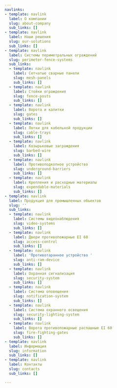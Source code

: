 ```yaml
---
navlinks:
- template: navlink
  label: О компании
  slug: about-company
  sub_links: []
- template: navlink
  label: Наши решения
  slug: our-solutions
  sub_links: []
- template: navlink
  label: Системы периметральных ограждений
  slug: perimeter-fence-systems
  sub_links:
  - template: navlink
    label: Сетчатые сварные панели
    slug: mesh-panels
    sub_links: []
  - template: navlink
    label: Стойки ограждения
    slug: fence-posts
    sub_links: []
  - template: navlink
    label: Ворота и калитки
    slug: gates
    sub_links: []
  - template: navlink
    label: Лотки для кабельной продукции
    slug: cable-trays
    sub_links: []
  - template: navlink
    label: Козырьковые заграждения
    slug: barbed-wire
    sub_links: []
  - template: navlink
    label: Противоподкопное устройство
    slug: underground-barriers
    sub_links: []
  - template: navlink
    label: Крепления и расходные материалы
    slug: expendable-materials
    sub_links: []
- template: navlink
  label: Продукция для промышленных объектов
  slug: ''
  sub_links:
  - template: navlink
    label: Системы видеонаблюдения
    slug: video-systems
    sub_links: []
  - template: navlink
    label: Двери противопожарные EI 60
    slug: access-control
    sub_links: []
  - template: navlink
    label: 'Противотаранное устройство '
    slug: anti-ram-device
    sub_links: []
  - template: navlink
    label: Охранная сигнализация
    slug: security-system
    sub_links: []
  - template: navlink
    label: Система оповещения
    slug: notification-system
    sub_links: []
  - template: navlink
    label: Система охранного освещения
    slug: security-lighting-system
    sub_links: []
  - template: navlink
    label: Ворота противопожарные распашные EI 60
    slug: fire-fighting-gates
    sub_links: []
- template: navlink
  label: Информация
  slug: information
  sub_links: []
- template: navlink
  label: Контакты
  slug: contacts
  sub_links: []

---
```

